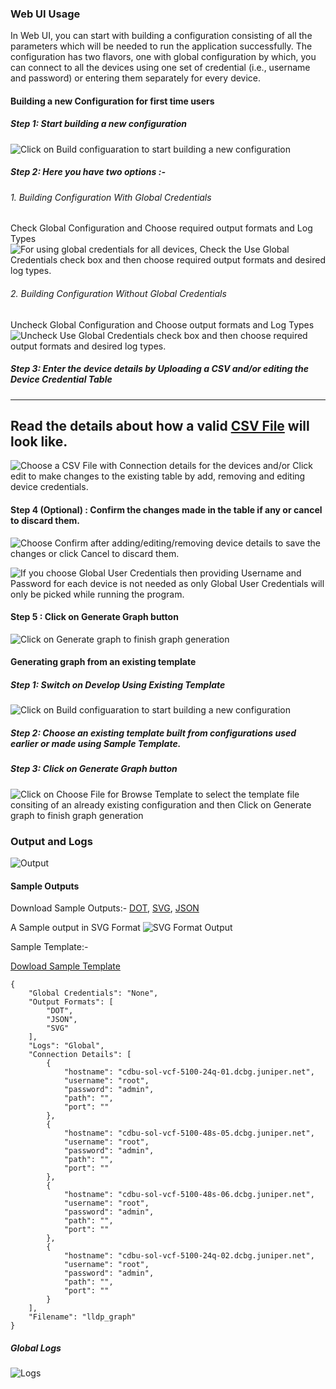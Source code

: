 ### Web UI Usage

In Web UI, you can start with building a configuration consisting of all the parameters which will be needed to run the application successfully. The configuration has two flavors, one with global configuration by which, you can connect to all the devices using one set of credential (i.e., username and password) or entering them separately for every device.


#### Building a new Configuration for first time users
##### Step 1: Start building a new configuration
![Click on Build configuaration to start building a new configuration](https://github.com/JNPRAutomate/ptolemy/blob/master/demo/screenshots/web-ui/Build_Step1.png)

##### Step 2: Here you have two options :-
###### 1. Building Configuration With Global Credentials
Check Global Configuration and Choose required output formats and Log Types
![For using global credentials for all devices, Check the Use Global Credentials check box and then choose required output formats and desired log types.](https://github.com/JNPRAutomate/ptolemy/blob/master/demo/screenshots/web-ui/Build_Step2_1.png)

###### 2. Building Configuration Without Global Credentials
Uncheck Global Configuration and Choose output formats and Log Types
![Uncheck Use Global Credentials check box and then choose required output formats and desired log types.](https://github.com/JNPRAutomate/ptolemy/blob/master/demo/screenshots/web-ui/Build_Step2_2.png)

##### Step 3: Enter the device details by Uploading a CSV and/or editing the Device Credential Table


---
Read the details about how a valid [CSV File](VALID-CSV.md) will look like.
---

![Choose a CSV File with Connection details for the devices and/or Click edit to make changes to the existing table by add, removing and editing device credentials.](https://github.com/JNPRAutomate/ptolemy/blob/master/demo/screenshots/web-ui/Build_Step3.png)

#### Step 4 (Optional) : Confirm the changes made in the table if any or cancel to discard them.
![Choose Confirm after adding/editing/removing device details to save the changes or click Cancel to discard them.](https://github.com/JNPRAutomate/ptolemy/blob/master/demo/screenshots/web-ui/Build_Step4_1.png)

![If you choose Global User Credentials then providing Username and Password for each device is not needed as only Global User Credentials will only be picked while running the program.](https://github.com/JNPRAutomate/ptolemy/blob/master/demo/screenshots/web-ui/Build_Step4_2.png)

#### Step 5 : Click on Generate Graph button
![Click on Generate graph to finish graph generation](https://github.com/JNPRAutomate/ptolemy/blob/master/demo/screenshots/web-ui/Build_Step5.png)



#### Generating graph from an existing template
##### Step 1: Switch on Develop Using Existing Template
![Click on Build configuaration to start building a new configuration](https://github.com/JNPRAutomate/ptolemy/blob/master/demo/screenshots/web-ui/Template_Step1.png)

##### Step 2: Choose an existing template built from configurations used earlier or made using Sample Template.

##### Step 3: Click on Generate Graph button
![Click on Choose File for Browse Template to select the template file consiting of an already existing configuration and then Click on Generate graph to finish graph generation](https://github.com/JNPRAutomate/ptolemy/blob/master/demo/screenshots/web-ui/Template_Step2and3.png)



### Output and Logs
![Output](https://github.com/JNPRAutomate/ptolemy/blob/master/demo/screenshots/web-ui/Output_1.png)

#### Sample Outputs

Download Sample Outputs:-
[DOT](https://github.com/JNPRAutomate/ptolemy/blob/master/demo/output/SampleOutput.dot), [SVG](https://github.com/JNPRAutomate/ptolemy/blob/master/demo/output/SampleOutput.svg), [JSON](https://github.com/JNPRAutomate/ptolemy/blob/master/demo/output/SampleOutput.json)

A Sample output in SVG Format
![SVG Format Output](https://github.com/JNPRAutomate/ptolemy/blob/master/demo/output/SampleOutput.svg)

Sample Template:-

[Dowload Sample Template](https://github.com/JNPRAutomate/ptolemy/blob/master/demo/output/SampleTemplate.ptpl)

```
{
	"Global Credentials": "None",
	"Output Formats": [
		"DOT",
		"JSON",
		"SVG"
	],
	"Logs": "Global",
	"Connection Details": [
		{
			"hostname": "cdbu-sol-vcf-5100-24q-01.dcbg.juniper.net",
			"username": "root",
			"password": "admin",
			"path": "",
			"port": ""
		},
		{
			"hostname": "cdbu-sol-vcf-5100-48s-05.dcbg.juniper.net",
			"username": "root",
			"password": "admin",
			"path": "",
			"port": ""
		},
		{
			"hostname": "cdbu-sol-vcf-5100-48s-06.dcbg.juniper.net",
			"username": "root",
			"password": "admin",
			"path": "",
			"port": ""
		},
		{
			"hostname": "cdbu-sol-vcf-5100-24q-02.dcbg.juniper.net",
			"username": "root",
			"password": "admin",
			"path": "",
			"port": ""
		}
	],
	"Filename": "lldp_graph"
}
```


##### Global Logs
![Logs](https://github.com/JNPRAutomate/ptolemy/blob/master/demo/screenshots/web-ui/Output_2.png)

